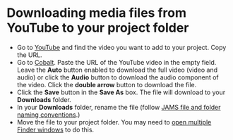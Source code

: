 # Downloading media files from YouTube to your project folder

* Go to [YouTube](https://www.youtube.com/) and find the video you want to add to your project. Copy the URL.
* Go to [Cobalt](https://cobalt.tools/). Paste the URL of the YouTube video in the empty field. Leave the **Auto** button enabled to download the full video (video and audio) or click the **Audio** button to download the audio component of the video. Click the **double arrow** button to download the file.&#x20;
* Click the **Save** button in the **Save As** box. The file will download to your **Downloads** folder.
* In your **Downloads** folder, rename the file (follow [JAMS file and folder naming conventions](https://jjloomis.gitbook.io/file-and-folder-management-mac-os-edition/file-and-folder-naming-conventions).)
* Move the file to your project folder. You may need to [open multiple Finder windows](https://jjloomis.gitbook.io/file-and-folder-management-mac-os-edition/opening-multiple-finder-windows) to do this.

